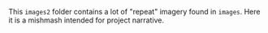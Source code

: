 This `images2` folder contains a lot of "repeat" imagery found in `images`. Here it is
a mishmash intended for project narrative.